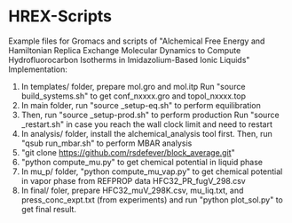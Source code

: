 # HREX-Scripts
 Example files for Gromacs and scripts of "Alchemical Free Energy and Hamiltonian Replica Exchange Molecular Dynamics to Compute Hydrofluorocarbon Isotherms in Imidazolium-Based Ionic Liquids"
 Implementation:
 1. In templates/ folder, prepare mol.gro and mol.itp
    Run "source build_systems.sh" to get conf_nxxxx.gro and topol_nxxxx.top
 2. In main folder, run "source _setup-eq.sh" to perform equilibration 
 3. Then, run "source _setup-prod.sh" to perform production
    Run "source _restart.sh" in case you reach the wall clock limit and need to restart
 4. In analysis/ folder, install the alchemical_analysis tool first.
    Then, run "qsub run_mbar.sh" to perform MBAR analysis
 5. "git clone https://github.com/rsdefever/block_average.git"
 6. "python compute_mu.py" to get chemical potential in liquid phase
 7. In mu_p/ folder, "python compute_mu_vap.py" to get chemical potential in vapor phase from REFPROP data HFC32_PR_fugV_298.csv
 8. In final/ foler, prepare HFC32_muV_298K.csv, mu_liq.txt, and press_conc_expt.txt (from experiments) and run "python plot_sol.py" to get final result.
 
